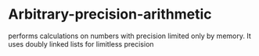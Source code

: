 # Arbitrary-precision-arithmetic
performs calculations on numbers with precision limited only by memory. It uses doubly linked lists for limitless precision
